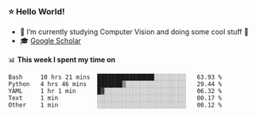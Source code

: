 ### ⭐️ Hello World!

<!--
**hologerry/hologerry** is a ✨ _special_ ✨ repository because its `README.md` (this file) appears on your GitHub profile.

Here are some ideas to get you started:

- 🔭 I’m currently working and studying on Computer Vision
- 🌱 I’m currently learning at Peking University
- 💬 Ask me about 
- 📫 How to reach me: E-mail
- 😄 Pronouns: he/his
- ⚡ Fun fact: Music is the Power
-->


- 🔭 I’m currently studying Computer Vision and doing some cool stuff 🤖
- 🎓 [Google Scholar](https://scholar.google.com/citations?user=3ykqW9wAAAAJ&hl=en)


📊 **This week I spent my time on**

<!--START_SECTION:waka-->
```text
Bash     10 hrs 21 mins  ████████████████░░░░░░░░░   63.93 % 
Python   4 hrs 46 mins   ███████▒░░░░░░░░░░░░░░░░░   29.44 % 
YAML     1 hr 1 min      █▓░░░░░░░░░░░░░░░░░░░░░░░   06.32 % 
Text     1 min           ░░░░░░░░░░░░░░░░░░░░░░░░░   00.17 % 
Other    1 min           ░░░░░░░░░░░░░░░░░░░░░░░░░   00.12 % 
```
<!--END_SECTION:waka-->
